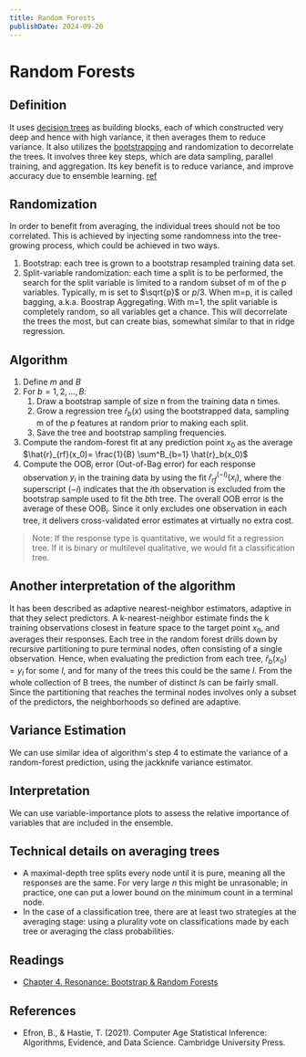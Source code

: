 ```yaml
---
title: Random Forests
publishDate: 2024-09-20
---
```


# Random Forests

## Definition

It uses [decision trees](decision-trees.md) as building blocks, each of which constructed very deep and hence with high variance, it then averages them to reduce variance. It also utilizes the [bootstrapping](bootstrapping.md) and randomization to decorrelate the trees. It involves three key steps, which are data sampling, parallel training, and aggregation. Its key benefit is to reduce variance, and improve accuracy due to ensemble learning. [ref](https://www.analyticsvidhya.com/blog/2023/01/ensemble-learning-methods-bagging-boosting-and-stacking/)

## Randomization

In order to benefit from averaging, the individual trees should not be too correlated. This is achieved by injecting some randomness into the tree-growing process, which could be achieved in two ways.

1. Bootstrap: each tree is grown to a bootstrap resampled training data set.
2. Split-variable randomization: each time a split is to be performed, the search for the split variable is limited to a random subset of m of the p variables. Typically, m is set to $\sqrt{p}$ or $p/3$. When m=p, it is called bagging, a.k.a. Boostrap Aggregating. With m=1, the split variable is completely random, so all variables get a chance. This will decorrelate the trees the most, but can create bias, somewhat similar to that in ridge regression.

## Algorithm

1. Define $m$ and $B$
2. For $b=1,2,...,B$:
   1. Draw a bootstrap sample of size n from the training data n times.
   2. Grow a regression tree $\hat{r}_b(x)$ using the bootstrapped data, sampling m of the p features at random prior to making each split.
   3. Save the tree and bootstrap sampling frequencies.
3. Compute the random-forest fit at any prediction point $x_0$ as the average $\hat{r}_{rf}(x_0)= \frac{1}{B} \sum^B_{b=1} \hat{r}_b(x_0)$
4. Compute the OOB$_i$ error (Out-of-Bag error) for each response observation $y_i$ in the training data by using the fit $\hat{r}_{rf}^{(-i)}(x_i)$, where the superscript $(-i)$ indicates that the $i$th observation is excluded from the bootstrap sample used to fit the $b$th tree. The overall OOB error is the average of these OOB$_i$. Since it only excludes one observation in each tree, it delivers cross-validated error estimates at virtually no extra cost.

> Note: If the response type is quantitative, we would fit a regression tree. If it is binary or multilevel qualitative, we would fit a classification tree.

## Another interpretation of the algorithm

It has been described as adaptive nearest-neighbor estimators, adaptive in that they select predictors. A k-nearest-neighbor estimate finds the k training observations closest in feature space to the target point $x_0$, and averages their responses. Each tree in the random forest drills down by recursive partitioning to pure terminal nodes, often consisting of a single observation. Hence, when evaluating the prediction from each tree, $\hat{r}_b(x_0) = y_l$ for some $l$, and for many of the trees this could be the same $l$. From the whole collection of B trees, the number of distinct $l$s can be fairly small. Since the partitioning that reaches the terminal nodes involves only a subset of the predictors, the neighborhoods so defined are adaptive.

## Variance Estimation

We can use similar idea of algorithm's step 4 to estimate the variance of a random-forest prediction, using the jackknife variance estimator.

## Interpretation

We can use variable-importance plots to assess the relative importance of variables that are included in the ensemble.

## Technical details on averaging trees

- A maximal-depth tree splits every node until it is pure, meaning all the responses are the same. For very large $n$ this might be unrasonable; in practice, one can put a lower bound on the minimum count in a terminal node.
- In the case of a classification tree, there are at least two strategies at the averaging stage: using a plurality vote on classifications made by each tree or averaging the class probabilities.

## Readings

- [Chapter 4. Resonance: Bootstrap & Random Forests](https://dataanalyticsbook.info/chapter-4.-resonance-bootstrap-random-forests.html)

## References

- Efron, B., & Hastie, T. (2021). Computer Age Statistical Inference: Algorithms, Evidence, and Data Science. Cambridge University Press.
